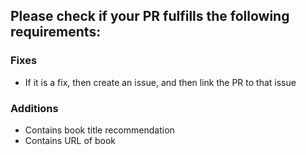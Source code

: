 ## Please check if your PR fulfills the following requirements:   
### Fixes
* If it is a fix, then create an issue, and then link the PR to that issue

### Additions
* Contains book title recommendation
* Contains URL of book
